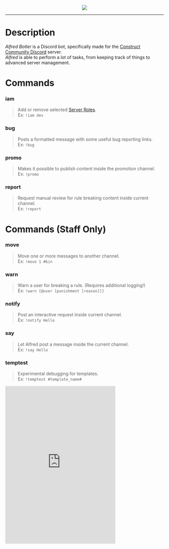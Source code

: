 <p align="center"> 
<img src="https://raw.githubusercontent.com/WebCreationClub/alfred-botler/master/assets/large/Alfred%20Header.png">
</p>

___
# Description
_Alfred Botler_ is a Discord bot, specifically made for the [Construct Community Discord](https://discord.gg/dZDU7Re) server. 
<br />_Alfred_ is able to perform a lot of tasks, from keeping track of things to advanced server management.

# Commands
### iam
> Add or remove selected [Server Roles](https://lnk.armaldio.xyz/cc_roles).\
Ex: `!iam dev`

### bug
> Posts a formatted message with some useful bug reporting links.\
Ex: `!bug`

### promo
> Makes it possible to publish content inside the promotion channel.\
Ex: `!promo`

### report
> Request manual review for rule breaking content inside current channel.\
Ex: `!report`

# Commands (Staff Only)
### move
> Move one or more messages to another channel.\
Ex: `!move 1 #bin`

### warn
> Warn a user for breaking a rule. (Requires additional logging!)\
Ex: `!warn [@user [punishment [reason]]]`

### notify
> Post an interactive request inside current channel.\
Ex: `!notify Hello`

### say
> Let Alfred post a message inside the current channel.\
Ex: `!say Hello`

### temptest
> Experimental debugging for templates.\
Ex: `!temptest #template_name#`

<iframe src="https://canary.discordapp.com/widget?id=116497549237551109&theme=dark" width="350" height="500" allowtransparency="true" frameborder="0"></iframe>
